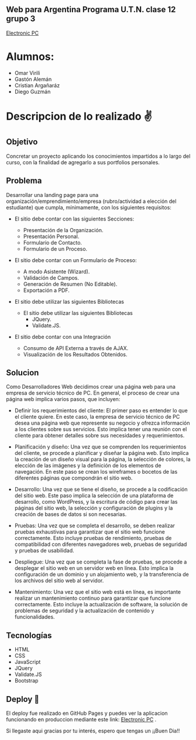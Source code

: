 ## Web para Argentina Programa U.T.N. clase 12 grupo 3 


[Electronic PC](https://odv144.github.io/argProTpFinal/index.html)

# Alumnos:
* Omar Virili
* Gastón Alemán
* Cristian Argañaráz
* Diego Guzmán

# Descripcion de lo realizado ✌

## Objetivo

Concretar un proyecto aplicando los conocimientos impartidos a lo largo del curso, con la finalidad de agregarlo a sus portfolios personales.

## Problema

Desarrollar una landing page para una organización/emprendimiento/empresa (rubro/actividad a elección del estudiante) que cumpla, mínimamente, con los siguientes requisitos:

* El sitio debe contar con las siguientes Secciones:
  * Presentación de la Organización.
  * Presentación Personal.
  * Formulario de Contacto.
  * Formulario de un Proceso.

* El sitio debe contar con un Formulario de Proceso:
  * A modo Asistente (Wizard).
  * Validación de Campos.
  * Generación de Resumen (No Editable).
  * Exportación a PDF.

* El sitio debe utilizar las siguientes Bibliotecas
  * El sitio debe utilizar las siguientes Bibliotecas
    * JQuery.
    * Validate.JS.

* El sitio debe contar con una Integración
  * Consumo de API Externa a través de AJAX.
  * Visualización de los Resultados Obtenidos.


## Solucion

Como Desarrolladores Web decidimos crear una página web para una empresa de servicio técnico de PC. En general, el proceso de crear una página web implica varios pasos, que incluyen:

* Definir los requerimientos del cliente: El primer paso es entender lo que el cliente quiere. En este caso, la empresa de servicio técnico de PC desea una página web que represente su negocio y ofrezca información a los clientes sobre sus servicios. Esto implica tener una reunión con el cliente para obtener detalles sobre sus necesidades y requerimientos.

* Planificación y diseño: Una vez que se comprenden los requerimientos del cliente, se procede a planificar y diseñar la página web. Esto implica la creación de un diseño visual para la página, la selección de colores, la elección de las imágenes y la definición de los elementos de navegación. En este paso se crean los wireframes o bocetos de las diferentes páginas que compondrán el sitio web.

* Desarrollo: Una vez que se tiene el diseño, se procede a la codificación del sitio web. Este paso implica la selección de una plataforma de desarrollo, como WordPress, y la escritura de código para crear las páginas del sitio web, la selección y configuración de plugins y la creación de bases de datos si son necesarias.

* Pruebas: Una vez que se completa el desarrollo, se deben realizar pruebas exhaustivas para garantizar que el sitio web funcione correctamente. Esto incluye pruebas de rendimiento, pruebas de compatibilidad con diferentes navegadores web, pruebas de seguridad y pruebas de usabilidad.

* Despliegue: Una vez que se completa la fase de pruebas, se procede a desplegar el sitio web en un servidor web en línea. Esto implica la configuración de un dominio y un alojamiento web, y la transferencia de los archivos del sitio web al servidor.

* Mantenimiento: Una vez que el sitio web está en línea, es importante realizar un mantenimiento continuo para garantizar que funcione correctamente. Esto incluye la actualización de software, la solución de problemas de seguridad y la actualización de contenido y funcionalidades.


## Tecnologías
  * HTML
  * CSS
  * JavaScript
  * JQuery
  * Validate.JS
  * Bootstrap




## Deploy 🚀

El deploy fue realizado en GitHub Pages y puedes ver la aplicacion funcionando en produccion mediante este link: [Electronic PC](https://odv144.github.io/argProTpFinal/index.html) .

 

Si llegaste aqui gracias por tu interés, espero que tengas un ¡¡Buen Dia!!
